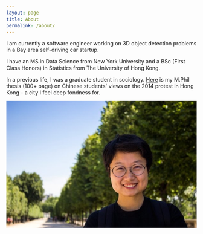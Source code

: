 ```yaml
---
layout: page
title: About
permalink: /about/
---
```


I am currently a software engineer working on 3D object detection problems in a Bay area self-driving car startup.

I have an MS in Data Science from New York University and a BSc (First Class Honors) in Statistics from The University of Hong Kong.

In a previous life, I was a graduate student in sociology. [Here](https://hub.hku.hk/handle/10722/265323) is my M.Phil thesis (100+ page) on Chinese students' views on the 2014 protest in Hong Kong - a city I feel deep fondness for. 


![Me in 2016](/data/portrait.png)
